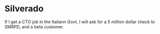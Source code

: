 # Silverado

If I get a CTO job in the Italiann Govt, I will ask for a 5 million dollar check to SMRPD, and a beta customer.

